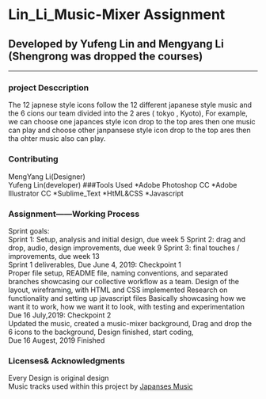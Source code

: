 # Lin_Li_Music-Mixer Assignment 

## Developed by Yufeng Lin and Mengyang Li (Shengrong was dropped the courses)
---------
### project Desccription  
The 12 japnese style icons follow the 12 different japanese style music and the 6 cions our team divided into the
2 ares ( tokyo , Kyoto), For example, we can choose one japances style icon drop to the top ares then one music can play and 
choose other janpansese style icon drop to the top ares then tha ohter music also can play.
### Contributing 
MengYang Li(Designer)<br>
Yufeng Lin(developer)
###Tools Used 
*Adobe Photoshop CC 
*Adobe Illustrator CC
*Sublime_Text 
*HtML&CSS 
*Javascript

### Assignment——Working Process 
Sprint goals: <br>
Sprint 1: Setup, analysis and initial design, due week 5 Sprint 2: drag and drop, audio, design improvements, due week 9 Sprint 3: final touches / improvements, due week 13
<br>
Sprint 1 deliverables, Due June 4, 2019: Checkpoint 1
<br>
Proper file setup, README file, naming conventions, and separated branches showcasing our collective workflow as a team. Design of the layout, wireframing, with HTML and CSS implemented Research on functionality and setting up javascript files Basically showcasing how we want it to work, how we want it to look, with testing and experimentation
<br>
Due 16 July,2019: Checkpoint 2
<br>
Updated the music, created a music-mixer background, Drag and drop the 6 icons to the background, Design finished, start coding,
<br>
Due 16 Augest, 2019 Finished
### Licenses& Acknowledgments
Every Design is original design 
<br>
Music tracks used within this project by [Japanses Music](http://jpop.xyz/)

